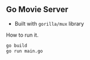 ## Go Movie Server
- Built with `gorilla/mux` library

How to run it.

```bash
go build
go run main.go
```
